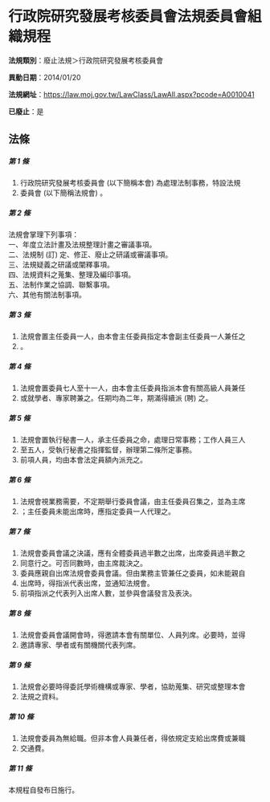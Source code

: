 # 行政院研究發展考核委員會法規委員會組織規程

**法規類別**：廢止法規＞行政院研究發展考核委員會

**異動日期**：2014/01/20  

**法規網址**：https://law.moj.gov.tw/LawClass/LawAll.aspx?pcode=A0010041

**已廢止**：是



## 法條
##### 第 1 條
1. 行政院研究發展考核委員會 (以下簡稱本會) 為處理法制事務，特設法規
1. 委員會 (以下簡稱法規會) 。

##### 第 2 條
法規會掌理下列事項：  
一、年度立法計畫及法規整理計畫之審議事項。  
二、法規制 (訂) 定、修正、廢止之研議或審議事項。  
三、法規疑義之研議或闡釋事項。  
四、法規資料之蒐集、整理及編印事項。  
五、法制作業之協調、聯繫事項。  
六、其他有關法制事項。  

##### 第 3 條
1. 法規會置主任委員一人，由本會主任委員指定本會副主任委員一人兼任之
1. 。

##### 第 4 條
1. 法規會置委員七人至十一人，由本會主任委員指派本會有關高級人員兼任
1. 或就學者、專家聘兼之。任期均為二年，期滿得續派 (聘) 之。

##### 第 5 條
1. 法規會置執行秘書一人，承主任委員之命，處理日常事務；工作人員三人
1. 至五人，受執行秘書之指揮監督，辦理第二條所定事務。
1. 前項人員，均由本會法定員額內派充之。

##### 第 6 條
1. 法規會視業務需要，不定期舉行委員會議，由主任委員召集之，並為主席
1. ；主任委員未能出席時，應指定委員一人代理之。

##### 第 7 條
1. 法規會委員會議之決議，應有全體委員過半數之出席，出席委員過半數之
1. 同意行之。可否同數時，由主席裁決之。
1. 委員應親自出席法規會委員會議。但由業務主管兼任之委員，如未能親自
1. 出席時，得指派代表出席，並通知法規會。
1. 前項指派之代表列入出席人數，並參與會議發言及表決。

##### 第 8 條
1. 法規會委員會議開會時，得邀請本會有關單位、人員列席。必要時，並得
1. 邀請專家、學者或有關機關代表列席。

##### 第 9 條
1. 法規會必要時得委託學術機構或專家、學者，協助蒐集、研究或整理本會
1. 法規之資料。

##### 第 10 條
1. 法規會委員為無給職。但非本會人員兼任者，得依規定支給出席費或兼職
1. 交通費。

##### 第 11 條
本規程自發布日施行。


